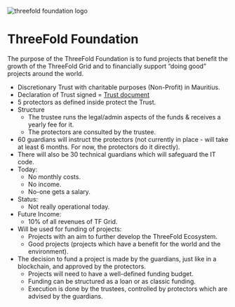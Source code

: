 ![threefold foundation logo](/ecosystem/img/threefoldfoundation-logo.jpg)

# ThreeFold Foundation

The purpose of the ThreeFold Foundation is to fund projects that benefit the growth of the ThreeFold Grid and to financially support “doing good” projects around the world.

- Discretionary Trust with charitable purposes (Non-Profit) in Mauritius. 
- Declaration of Trust signed = [Trust document](https://drive.google.com/file/d/1RCGFEesMzbMLzyqVGo1zYA_pA0UEBmLy/view?usp=sharing)
- 5 protectors as defined inside protect the Trust.
- Structure
    - The trustee runs the legal/admin aspects of the funds & receives a yearly fee for it.
    - The protectors are consulted by the trustee.
- 60 guardians will instruct the protectors (not currently in place - will take at least 6 months. For now, the protectors do it directly).
- There will also be 30 technical guardians which will safeguard the IT code.
- Today:
    - No monthly costs.
    - No income.
    - No-one gets a salary.
- Status: 
    - Not really operational today.
- Future Income: 
    - 10% of all revenues of TF Grid.
- Will be used for funding of projects:
    - Projects with an aim to further develop the ThreeFold Ecosystem.
    - Good projects (projects which have a benefit for the world and the environment).
- The decision to fund a project is made by the guardians, just like in a blockchain, and approved by the protectors.
    - Projects will need to have a well-defined funding budget.
    - Funding can be structured as a loan or as classic funding.
    - Execution is done by the trustees, controlled by protectors which are advised by the guardians.